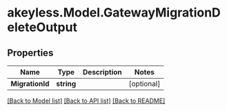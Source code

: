 # akeyless.Model.GatewayMigrationDeleteOutput

## Properties

Name | Type | Description | Notes
------------ | ------------- | ------------- | -------------
**MigrationId** | **string** |  | [optional] 

[[Back to Model list]](../README.md#documentation-for-models) [[Back to API list]](../README.md#documentation-for-api-endpoints) [[Back to README]](../README.md)

